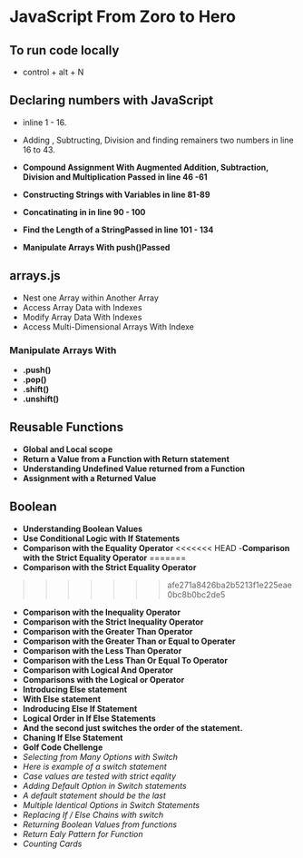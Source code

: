 # JavaScript From Zoro to Hero

## To run code locally

- control + alt  + N

## Declaring numbers with JavaScript

- inline 1 - 16.
- Adding , Subtructing, Division  and finding remainers two numbers in line 16 to 43.

- **Compound Assignment With Augmented Addition, Subtraction, Division and Multiplication Passed in line 46 -61**

- **Constructing Strings with Variables in line 81-89**

- **Concatinating in in line 90 - 100**

- **Find the Length of a StringPassed in line 101 - 134**

- **Manipulate Arrays With push()Passed**

## arrays.js

- Nest one Array within Another Array
- Access Array Data with Indexes
- Modify Array Data With Indexes
- Access Multi-Dimensional Arrays With Indexe

### Manipulate Arrays With

- **.push()**
- **.pop()**
- **.shift()**
- **.unshift()**

## Reusable Functions

- **Global and Local scope**
- **Return a Value from a Function with Return statement**
- **Understanding Undefined Value returned from a Function**
- **Assignment with a Returned Value**

## Boolean

- **Understanding Boolean Values**
- **Use Conditional Logic with If Statements**
- **Comparison with the Equality Operator**
<<<<<<< HEAD
-**Comparison with the Strict Equality Operator**
=======
- **Comparison with the Strict Equality Operator**

>>>>>>> afe271a8426ba2b5213f1e225eae0bc8b0bc2de5

- **Comparison with the Inequality Operator**
- **Comparison with the Strict Inequality Operator**
- **Comparison with the Greater Than Operator**
- **Comparison with the Greater Than or Equal to Operater**
- **Comparison with the Less Than Operator**
- **Comparison with the Less Than Or Equal To Operator**
- **Comparison with Logical And Operator**
- **Comparisons with the Logical or Operator**
- **Introducing Else statement**
- **With Else statement**
- **Indroducing Else If Statement**
- **Logical Order in If Else Statements**
- **And the second just switches the order of the statement.**
- **Chaning If  Else Statement**
- **Golf Code Chellenge**
- *Selecting from Many Options with Switch*
- *Here is example of a switch statement*
- *Case values are tested with strict eqality*
- *Adding Default Option in Switch statements*
- *A default statement should be the last*
- *Multiple Identical Options in Switch Statements*
- *Replacing If  / Else Chains with switch*
- *Returning Boolean Values from functions*
- *Return Ealy Pattern for Function*
- *Counting Cards*
